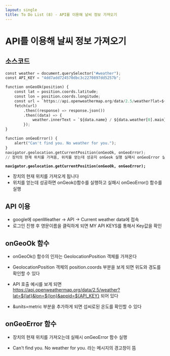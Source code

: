 ```yaml
---
layout: single
title: To Do List (8) - API를 이용해 날씨 정보 가져오기 
---
```

# API를 이용해 날씨 정보 가져오기 

## 소스코드 


```python
const weather = document.querySelector("#weather");
const API_KEY = "4dd7add724570dbc3c2270897dd5257b";

function onGeoOk(position) {
    const lat = position.coords.latitude;
    const lon = position.coords.longitude;
    const url = `https://api.openweathermap.org/data/2.5/weather?lat=${lat}&lon=${lon}&appid=${API_KEY}&units=metric`;
    fetch(url)
        .then((response) => response.json())
        .then((data) => {
            weather.innerText = `${data.name} / ${data.weather[0].main} / ${data.main.temp} `;
        });
}

function onGeoError() {
    alert("Can't find you. No weather for you.");
}
navigator.geolocation.getCurrentPosition(onGeoOk, onGeoError);
// 장치의 현재 위치를 가져옴, 위치를 얻는데 성공지 onGeok 실행 실패시 onGeoError 실행  
```

**`navigator.geolocation.getCurrentPosition(onGeoOk, onGeoError);`** 
+ 장치의 현재 위치를 가져오게 됩니다 
+ 위치를 얻는데 성공하면 onGeok()함수를 실행하고 실패시 onGeoError() 함수를 실행 

## API 이용 

+ google에 openWeather -> API -> Current weather data에 접속
+ 로그인 진행 후 영문이름을 클릭하게 되면 MY API KEYS를 통해서 Key값을 확인 

## onGeoOk 함수 

+ onGeoOk() 함수의 인자는 GeolocationPosition 객체를 가져온다 

+ GeolocationPosition 객체의 position.coords 부분을 보게 되면 위도와 경도를 확인할 수 있다 

+ API 호출 예시를 보게 되면 https://api.openweathermap.org/data/2.5/weather?lat=${lat}&lon=${lon}&appid=${API_KEY} 되어 있다 

+ &units=metric 부분을 추가하게 되면 섭씨로된 온도를 확인할 수 있다 

## onGeoError 함수 

+ 장치의 현재 위치를 가져오는데 실패시 onGeoError 함수 실행 

+ Can't find you. No weather for you. 라는 메시지의 경고창이 뜸 
